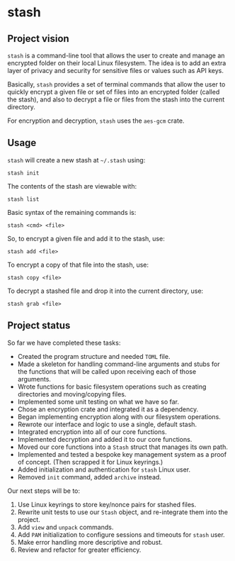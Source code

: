 # stash

## Project vision

`stash` is a command-line tool that allows the user to create and manage an encrypted folder on their local Linux filesystem. The idea is to add an extra layer of privacy and security for sensitive files or values such as API keys.

Basically, `stash` provides a set of terminal commands that allow the user to quickly encrypt a given file or set of files into an encrypted folder (called the stash), and also to decrypt a file or files from the stash into the current directory.

For encryption and decryption, `stash` uses the `aes-gcm` crate.

## Usage

`stash` will create a new stash at `~/.stash` using:

	stash init

The contents of the stash are viewable with:

	stash list

Basic syntax of the remaining commands is:

	stash <cmd> <file>

So, to encrypt a given file and add it to the stash, use:

	stash add <file>

To encrypt a copy of that file into the stash, use:

	stash copy <file>

To decrypt a stashed file and drop it into the current directory, use:

	stash grab <file>

## Project status

So far we have completed these tasks:
- Created the program structure and needed `TOML` file.
- Made a skeleton for handling command-line arguments and stubs for the functions that will be called upon receiving each of those arguments.
- Wrote functions for basic filesystem operations such as creating directories and moving/copying files.
- Implemented some unit testing on what we have so far.
- Chose an encryption crate and integrated it as a dependency.
- Began implementing encryption along with our filesystem operations.
- Rewrote our interface and logic to use a single, default stash.
- Integrated encryption into all of our core functions.
- Implemented decryption and added it to our core functions.
- Moved our core functions into a `Stash` struct that manages its own path.
- Implemented and tested a bespoke key management system as a proof of concept. (Then scrapped it for Linux keyrings.)
- Added initialization and authentication for `stash` Linux user.
- Removed `init` command, added `archive` instead.

Our next steps will be to:

1. Use Linux keyrings to store key/nonce pairs for stashed files.
2. Rewrite unit tests to use our `Stash` object, and re-integrate them into the project.
3. Add `view` and `unpack` commands.
4. Add `PAM` initialization to configure sessions and timeouts for `stash` user.
5. Make error handling more descriptive and robust.
6. Review and refactor for greater efficiency.
